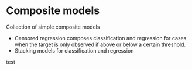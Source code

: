 # Composite models
Collection of simple composite models
* Censored regression composes classification and regression for cases when the target is only observed if above or below a certain threshold.
* Stacking models for classification and regression

test
